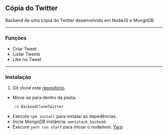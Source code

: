 ## Cópia do Twitter

Backend de uma cópia do Twitter desenvolvido em NodeJS e MongoDB
____

### Funções
* Criar Tweet
* Listar Tweets
* Like no Tweet

______

### Instalação
1. Git clone este [repositório](https://github.com/MatheusRoberto/BackendCloneTwitter.git).
* Mova-se para dentro da pasta:
```sh
    cd BackendCloneTwitter
```
* Execute `npm install` para instalar às depedências.
* Inicie MongoDB instância: `omnistack_backend`.
* Execure `yarn run start` para iniciar o nodemon. [Yarn](https://yarnpkg.com/pt-BR/)

